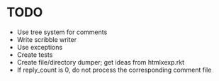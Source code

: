 # TODO

- Use tree system for comments
- Write scribble writer
- Use exceptions
- Create tests
- Create file/directory dumper; get ideas from htmlxexp.rkt
- If reply_count is 0, do not process the corresponding comment file
